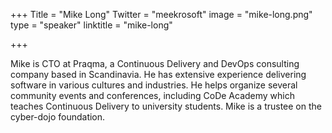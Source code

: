 +++
Title = "Mike Long"
Twitter = "meekrosoft"
image = "mike-long.png"
type = "speaker"
linktitle = "mike-long"

+++

Mike is CTO at Praqma, a Continuous Delivery and DevOps consulting company based in Scandinavia. He has extensive experience delivering software in various cultures and industries. He helps organize several community events and conferences, including CoDe Academy which teaches Continuous Delivery to university students. Mike is a trustee on the cyber-dojo foundation.
